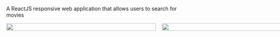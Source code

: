A ReactJS responsive web application that allows users to search for movies

<div style="display: flex; gap: 1rem;">
  <img src="https://user-images.githubusercontent.com/75863595/201545567-5ef6ffae-090f-464b-bb7d-bf39a64dabe2.png" style="height: 100%; width: 400px" />
  <img src="https://user-images.githubusercontent.com/75863595/201545806-90395f2a-eef1-4b0d-92a5-27070632a36e.png" style="height: 100%; width: 400px" />
</div>
